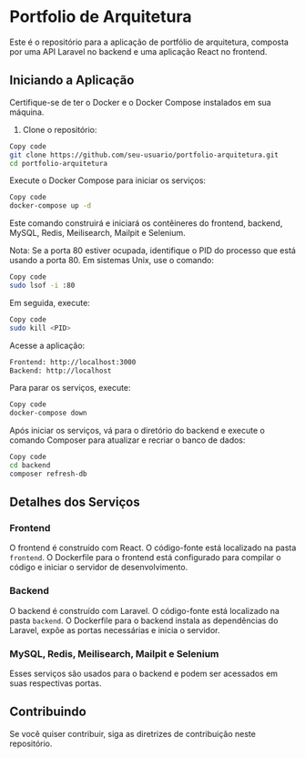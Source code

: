 # Portfolio de Arquitetura

Este é o repositório para a aplicação de portfólio de arquitetura, composta por uma API Laravel no backend e uma aplicação React no frontend.

## Iniciando a Aplicação

Certifique-se de ter o Docker e o Docker Compose instalados em sua máquina.

1. Clone o repositório:

```bash
Copy code
git clone https://github.com/seu-usuario/portfolio-arquitetura.git
cd portfolio-arquitetura
```

Execute o Docker Compose para iniciar os serviços:
```bash
Copy code
docker-compose up -d
```

Este comando construirá e iniciará os contêineres do frontend, backend, MySQL, Redis, Meilisearch, Mailpit e Selenium.

Nota: Se a porta 80 estiver ocupada, identifique o PID do processo que está usando a porta 80. Em sistemas Unix, use o comando:

```bash
Copy code
sudo lsof -i :80
```

Em seguida, execute:

```bash
Copy code
sudo kill <PID>
```

Acesse a aplicação:
```bash
Frontend: http://localhost:3000
Backend: http://localhost
```

Para parar os serviços, execute:
```bash
Copy code
docker-compose down
```

Após iniciar os serviços, vá para o diretório do backend e execute o comando Composer para atualizar e recriar o banco de dados:
```bash
Copy code
cd backend
composer refresh-db
```

## Detalhes dos Serviços

### Frontend

O frontend é construído com React. O código-fonte está localizado na pasta `frontend`. O Dockerfile para o frontend está configurado para compilar o código e iniciar o servidor de desenvolvimento.

### Backend

O backend é construído com Laravel. O código-fonte está localizado na pasta `backend`. O Dockerfile para o backend instala as dependências do Laravel, expõe as portas necessárias e inicia o servidor.

### MySQL, Redis, Meilisearch, Mailpit e Selenium

Esses serviços são usados para o backend e podem ser acessados em suas respectivas portas.

## Contribuindo

Se você quiser contribuir, siga as diretrizes de contribuição neste repositório.

